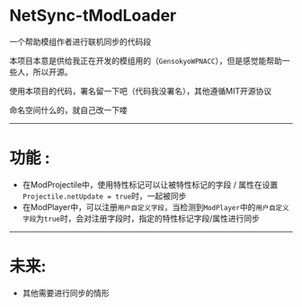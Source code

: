 # NetSync-tModLoader
 一个帮助模组作者进行联机同步的代码段

本项目本意是供给我正在开发的模组用的（`GensokyoWPNACC`），但是感觉能帮助一些人，所以开源。

使用本项目的代码，署名留一下吧（代码我没署名），其他遵循MIT开源协议

命名空间什么的，就自己改一下喽

---

# 功能 :

- 在ModProjectile中，使用特性标记可以让被特性标记的字段 / 属性在设置`Projectile.netUpdate = true`时，一起被同步
- 在ModPlayer中，可以注册`用户自定义字段`，当检测到`ModPlayer`中的`用户自定义字段`为`true`时，会对注册字段时，指定的特性标记字段/属性进行同步



---

# 未来:

- 其他需要进行同步的情形
